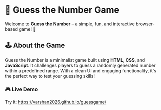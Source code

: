 # 🎲 Guess the Number Game

Welcome to **Guess the Number** – a simple, fun, and interactive browser-based game! 🚀

## 🕹️ About the Game
Guess the Number is a minimalist game built using **HTML**, **CSS**, and **JavaScript**. 
It challenges players to guess a randomly generated number within a predefined range. 
With a clean UI and engaging functionality, it's the perfect way to test your guessing skills!

### 🎮 Live Demo
 Try it: https://varshan2026.github.io/guessgame/

